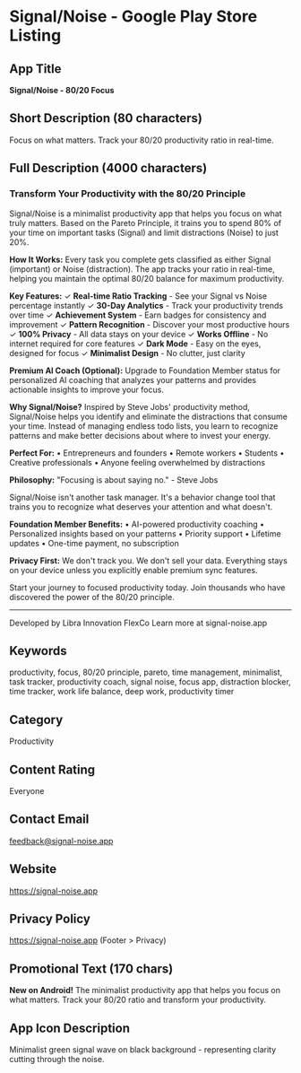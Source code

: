 # Signal/Noise - Google Play Store Listing

## App Title
**Signal/Noise - 80/20 Focus**

## Short Description (80 characters)
Focus on what matters. Track your 80/20 productivity ratio in real-time.

## Full Description (4000 characters)

### Transform Your Productivity with the 80/20 Principle

Signal/Noise is a minimalist productivity app that helps you focus on what truly matters. Based on the Pareto Principle, it trains you to spend 80% of your time on important tasks (Signal) and limit distractions (Noise) to just 20%.

**How It Works:**
Every task you complete gets classified as either Signal (important) or Noise (distraction). The app tracks your ratio in real-time, helping you maintain the optimal 80/20 balance for maximum productivity.

**Key Features:**
✓ **Real-time Ratio Tracking** - See your Signal vs Noise percentage instantly
✓ **30-Day Analytics** - Track your productivity trends over time
✓ **Achievement System** - Earn badges for consistency and improvement
✓ **Pattern Recognition** - Discover your most productive hours
✓ **100% Privacy** - All data stays on your device
✓ **Works Offline** - No internet required for core features
✓ **Dark Mode** - Easy on the eyes, designed for focus
✓ **Minimalist Design** - No clutter, just clarity

**Premium AI Coach (Optional):**
Upgrade to Foundation Member status for personalized AI coaching that analyzes your patterns and provides actionable insights to improve your focus.

**Why Signal/Noise?**
Inspired by Steve Jobs' productivity method, Signal/Noise helps you identify and eliminate the distractions that consume your time. Instead of managing endless todo lists, you learn to recognize patterns and make better decisions about where to invest your energy.

**Perfect For:**
• Entrepreneurs and founders
• Remote workers
• Students
• Creative professionals
• Anyone feeling overwhelmed by distractions

**Philosophy:**
"Focusing is about saying no." - Steve Jobs

Signal/Noise isn't another task manager. It's a behavior change tool that trains you to recognize what deserves your attention and what doesn't.

**Foundation Member Benefits:**
• AI-powered productivity coaching
• Personalized insights based on your patterns
• Priority support
• Lifetime updates
• One-time payment, no subscription

**Privacy First:**
We don't track you. We don't sell your data. Everything stays on your device unless you explicitly enable premium sync features.

Start your journey to focused productivity today. Join thousands who have discovered the power of the 80/20 principle.

---
Developed by Libra Innovation FlexCo
Learn more at signal-noise.app

## Keywords
productivity, focus, 80/20 principle, pareto, time management, minimalist, task tracker, productivity coach, signal noise, focus app, distraction blocker, time tracker, work life balance, deep work, productivity timer

## Category
Productivity

## Content Rating
Everyone

## Contact Email
feedback@signal-noise.app

## Website
https://signal-noise.app

## Privacy Policy
https://signal-noise.app (Footer > Privacy)

## Promotional Text (170 chars)
**New on Android!** The minimalist productivity app that helps you focus on what matters. Track your 80/20 ratio and transform your productivity.

## App Icon Description
Minimalist green signal wave on black background - representing clarity cutting through the noise.